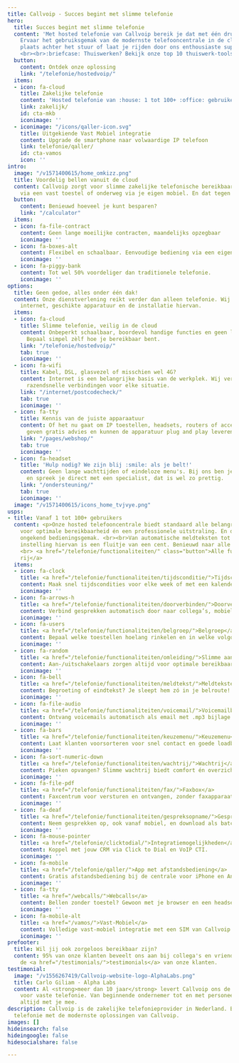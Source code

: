 ```yaml
---
title: Callvoip - Succes begint met slimme telefonie
hero:
  title: Succes begint met slimme telefonie
  content: 'Met hosted telefonie van Callvoip bereik je dat met één druk op de knop.
    Ervaar het gebruiksgemak van de modernste telefooncentrale in de cloud! Neem zelf
    plaats achter het stuur of laat je rijden door ons enthousiaste supportteam.
    <br><br>:briefcase: Thuiswerken? Bekijk onze top 10 thuiswerk-tools, <a href="/nieuws/top-10-thuiswerk-tools-voor-zorgeloos-thuiswerken/">klik hier!</a>'
  button:
    content: Ontdek onze oplossing
    link: "/telefonie/hostedvoip/"
  items:
  - icon: fa-cloud
    title: Zakelijke telefonie
    content: 'Hosted telefonie van :house: 1 tot 100+ :office: gebruikers'
    link: zakelijk/
    id: cta-mkb
    iconimage: ''
  - iconimage: "/icons/qaller-icon.svg"
    title: Uitgekiende Vast Mobiel integratie
    content: Upgrade de smartphone naar volwaardige IP telefoon
    link: telefonie/qaller/
    id: cta-vamos
    icon: ''
intro:
  image: "/v1571400615/home_omkizz.png"
  title: Voordelig bellen vanuit de cloud
  content: Callvoip zorgt voor slimme zakelijke telefonische bereikbaarheid. Op kantoor
    via een vast toestel of onderweg via je eigen mobiel. En dat tegen scherpe tarieven!
  button:
    content: Benieuwd hoeveel je kunt besparen?
    link: "/calculator"
  items:
  - icon: fa-file-contract
    content: Geen lange moeilijke contracten, maandelijks opzegbaar
    iconimage: ''
  - icon: fa-boxes-alt
    content: Flexibel en schaalbaar. Eenvoudige bediening via een eigen veilige omgeving.
    iconimage: ''
  - icon: fa-piggy-bank
    content: Tot wel 50% voordeliger dan traditionele telefonie.
    iconimage: ''
options:
  title: Geen gedoe, alles onder één dak!
  content: Onze dienstverlening reikt verder dan alleen telefonie. Wij verzorgen betrouwbaar
    internet, geschikte apparatuur en de installatie hiervan.
  items:
  - icon: fa-cloud
    title: Slimme telefonie, veilig in de cloud
    content: Onbeperkt schaalbaar, boordevol handige functies en geen lange contracten.
      Bepaal simpel zèlf hoe je bereikbaar bent.
    link: "/telefonie/hostedvoip/"
    tab: true
    iconimage: ''
  - icon: fa-wifi
    title: Kabel, DSL, glasvezel of misschien wel 4G?
    content: Internet is een belangrijke basis van de werkplek. Wij verzorgen stabiele
      razendsnelle verbindingen voor elke situatie.
    link: "/internet/postcodecheck/"
    tab: true
    iconimage: ''
  - icon: fa-tty
    title: Kennis van de juiste apparaatuur
    content: Of het nu gaat om IP toestellen, headsets, routers of accesspoint. Wij
      geven gratis advies en kunnen de apparatuur plug and play leveren.
    link: "/pages/webshop/"
    tab: true
    iconimage: ''
  - icon: fa-headset
    title: 'Hulp nodig? We zijn blij :smile: als je belt!'
    content: Geen lange wachttijden of eindeloze menu's. Bij ons ben je geen nummer
      en spreek je direct met een specialist, dat is wel zo prettig.
    link: "/ondersteuning/"
    tab: true
    iconimage: ''
  image: "/v1571400615/icons_home_tvjvye.png"
usps:
- title: Vanaf 1 tot 100+ gebruikers
  content: <p>Onze hosted telefooncentrale biedt standaard alle belangrijke functies
    voor optimale bereikbaarheid én een professionele uitstraling. En dat met een
    ongekend bedieningsgemak. <br><br>Van automatische meldteksten tot slimme doorschakelingen,
    instelling hiervan is een fluitje van een cent. Benieuwd naar alle mogelijkheden?</p>
    <br> <a href="/telefonie/functionaliteiten/" class="button">Alle functies op een
    rij</a>
  items:
  - icon: fa-clock
    title: <a href="/telefonie/functionaliteiten/tijdsconditie/">Tijdscondities</a>
    content: Maak snel tijdscondities voor elke week of met een kalender.
    iconimage: ''
  - icon: fa-arrows-h
    title: <a href="/telefonie/functionaliteiten/doorverbinden/">Doorverbinden</a>
    content: Verbind gesprekken automatisch door naar collega’s, mobiel, etc.
    iconimage: ''
  - icon: fa-users
    title: <a href="/telefonie/functionaliteiten/belgroep/">Belgroep</a>
    content: Bepaal welke toestellen hoelang rinkelen en in welke volgorde.
    iconimage: ''
  - icon: fa-random
    title: <a href="/telefonie/functionaliteiten/omleiding/">Slimme aan/uitschakelaars</a>
    content: Aan-/uitschakelaars zorgen altijd voor optimale bereikbaarheid.
    iconimage: ''
  - icon: fa-bell
    title: <a href="/telefonie/functionaliteiten/meldtekst/">Meldteksten</a>
    content: Begroeting of eindtekst? Je sleept hem zó in je belroute!
    iconimage: ''
  - icon: fa-file-audio
    title: <a href="/telefonie/functionaliteiten/voicemail/">Voicemailbox</a>
    content: Ontvang voicemails automatisch als email met .mp3 bijlage.
    iconimage: ''
  - icon: fa-bars
    title: <a href="/telefonie/functionaliteiten/keuzemenu/">Keuzemenu</a>
    content: Laat klanten voorsorteren voor snel contact en goede loadbalance.
    iconimage: ''
  - icon: fa-sort-numeric-down
    title: <a href="/telefonie/functionaliteiten/wachtrij/">Wachtrij</a>
    content: Pieken opvangen? Slimme wachtrij biedt comfort én overzicht!
    iconimage: ''
  - icon: fa-file-pdf
    title: <a href="/telefonie/functionaliteiten/fax/">Faxbox</a>
    content: Faxcentrum voor versturen en ontvangen, zonder faxapparaat.
    iconimage: ''
  - icon: fa-deaf
    title: <a href="/telefonie/functionaliteiten/gespreksopname/">Gespreksopname</a>
    content: Neem gesprekken op, ook vanaf mobiel, en download als batch.
    iconimage: ''
  - icon: fa-mouse-pointer
    title: <a href="/telefonie/clicktodial/">Integratiemogelijkheden</a>
    content: Koppel met jouw CRM via Click to Dial en VoIP CTI.
    iconimage: ''
  - icon: fa-mobile
    title: <a href="/telefonie/qaller/">App met afstandsbediening</a>
    content: Gratis afstandsbediening bij de centrale voor iPhone en Android.
    iconimage: ''
  - icon: fa-tty
    title: <a href="/webcalls/">Webcalls</a>
    content: Bellen zonder toestel? Gewoon met je browser en een headset!
    iconimage: ''
  - icon: fa-mobile-alt
    title: <a href="/vamos/">Vast-Mobiel</a>
    content: Volledige vast-mobiel integratie met een SIM van Callvoip
    iconimage: ''
prefooter:
  title: Wil jij ook zorgeloos bereikbaar zijn?
  content: 95% van onze klanten beveelt ons aan bij collega's en vrienden. Bekijk
    de <a href="/testimonials/">testimonials</a> van onze klanten.
testimonial:
  image: "/v1556267419/Callvoip-website-logo-AlphaLabs.png"
  title: Carlo Giliam - Alpha Labs
  content: Al <strong>meer dan 10 jaar</strong> levert Callvoip ons de benodigde oplossingen
    voor vaste telefonie. Van beginnende ondernemer tot en met personeel; ze denken
    altijd met je mee.
description: Callvoip is de zakelijke telefonieprovider in Nederland. Bespaar op je
  telefonie met de modernste oplossingen van Callvoip.
images: []
hideinsearch: false
hideingoogle: false
hidesocialshare: false

---
```

